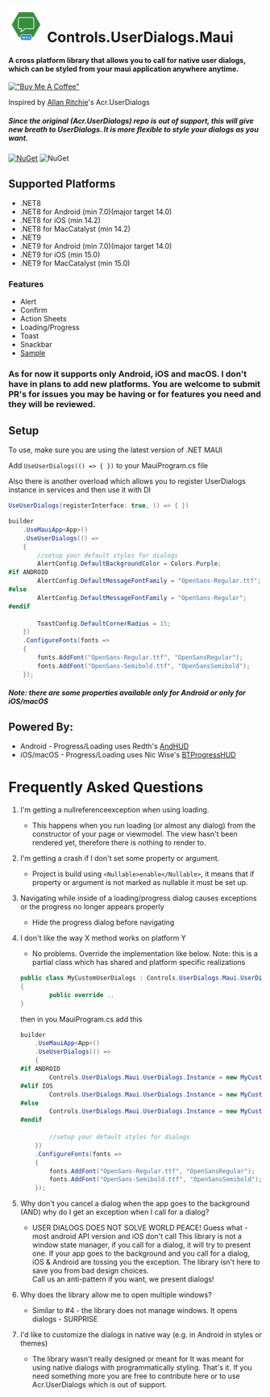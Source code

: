 # <img src="userdialogs_maui_icon.png" width="70" height="70"/> Controls.UserDialogs.Maui

#### A cross platform library that allows you to call for native user dialogs, which can be styled from your maui application anywhere anytime.

[!["Buy Me A Coffee"](https://www.buymeacoffee.com/assets/img/custom_images/orange_img.png)](https://www.buymeacoffee.com/alexdobrynin)

Inspired by [Allan Ritchie](https://github.com/aritchie)'s Acr.UserDialogs

##### Since the original (Acr.UserDialogs) repo is out of support, this will give new breath to UserDialogs. It is more flexible to style your dialogs as you want. 

[![NuGet](https://img.shields.io/nuget/v/Controls.UserDialogs.Maui.svg?maxAge=2592000)](https://www.nuget.org/packages/Controls.UserDialogs.Maui) ![NuGet](https://img.shields.io/nuget/dt/Controls.UserDialogs.Maui)

## Supported Platforms

* .NET8
* .NET8 for Android (min 7.0)(major target 14.0)
* .NET8 for iOS (min 14.2)
* .NET8 for MacCatalyst (min 14.2)
* .NET9
* .NET9 for Android (min 7.0)(major target 14.0)
* .NET9 for iOS (min 15.0)
* .NET9 for MacCatalyst (min 15.0)

### Features

* Alert
* Confirm
* Action Sheets
* Loading/Progress
* Toast
* Snackbar
* [Sample](https://github.com/Alex-Dobrynin/Controls.UserDialogs.Maui/tree/master/Sample)

### As for now it supports only Android, iOS and macOS. I don't have in plans to add new platforms. You are welcome to submit PR's for issues you may be having or for features you need and they will be reviewed.

## Setup

To use, make sure you are using the latest version of .NET MAUI

Add ```UseUserDialogs(() => { })``` to your MauiProgram.cs file

Also there is another overload which allows you to register UserDialogs instance in services and then use it with DI

```csharp
UseUserDialogs(registerInterface: true, () => { })
```

```csharp
builder
    .UseMauiApp<App>()
    .UseUserDialogs(() =>
    {
        //setup your default styles for dialogs
        AlertConfig.DefaultBackgroundColor = Colors.Purple;
#if ANDROID
        AlertConfig.DefaultMessageFontFamily = "OpenSans-Regular.ttf";
#else
        AlertConfig.DefaultMessageFontFamily = "OpenSans-Regular";
#endif

        ToastConfig.DefaultCornerRadius = 15;
    })
    .ConfigureFonts(fonts =>
    {
        fonts.AddFont("OpenSans-Regular.ttf", "OpenSansRegular");
        fonts.AddFont("OpenSans-Semibold.ttf", "OpenSansSemibold");
    });
```

##### Note: there are some properties available only for Android or only for iOS/macOS

## Powered By:

* Android - Progress/Loading uses Redth's [AndHUD](https://github.com/Redth/AndHUD)
* iOS/macOS - Progress/Loading uses Nic Wise's [BTProgressHUD](https://github.com/nicwise/BTProgressHUD)

# Frequently Asked Questions

1. I'm getting a nullreferenceexception when using loading.
    * This happens when you run loading (or almost any dialog) from the constructor of your page or viewmodel.  The view hasn't been rendered yet, therefore there is nothing to render to.

2. I'm getting a crash if I don't set some property or argument.
    * Project is build using ```<Nullable>enable</Nullable>```, it means that if property or argument is not marked as nullable it must be set up.

3. Navigating while inside of a loading/progress dialog causes exceptions or the progress no longer appears properly
    * Hide the progress dialog before navigating

4. I don't like the way X method works on platform Y
    * No problems. Override the implementation like below. Note: this is a partial class which has shared and platform specific realizations

    ```csharp
    public class MyCustomUserDialogs : Controls.UserDialogs.Maui.UserDialogImplementation 
    {
            public override ..
    }
    ```

    then in you MauiProgram.cs add this

    ```csharp
    builder
        .UseMauiApp<App>()
        .UseUserDialogs(() =>
        {
    #if ANDROID
            Controls.UserDialogs.Maui.UserDialogs.Instance = new MyCustomUserDialogs(); //Android realization
    #elif IOS
            Controls.UserDialogs.Maui.UserDialogs.Instance = new MyCustomUserDialogs(); //iOS realization
    #else
            Controls.UserDialogs.Maui.UserDialogs.Instance = new MyCustomUserDialogs(); //mac realization
    #endif

            //setup your default styles for dialogs
        })
        .ConfigureFonts(fonts =>
        {
            fonts.AddFont("OpenSans-Regular.ttf", "OpenSansRegular");
            fonts.AddFont("OpenSans-Semibold.ttf", "OpenSansSemibold");
        });
    ```

5. Why don't you cancel a dialog when the app goes to the background (AND) why do I get an exception when I call for a dialog?
    * USER DIALOGS DOES NOT SOLVE WORLD PEACE! Guess what - most android API version and iOS don't call   This library is not a window state manager, if you call for a dialog, 
        it will try to present one. If your app goes to the background and you call for a dialog, iOS & Android are tossing you the exception. The library isn't here to save you from bad design choices.  
        Call us an anti-pattern if you want, we present dialogs!

6. Why does the library allow me to open multiple windows?
    * Similar to #4 - the library does not manage windows. It opens dialogs - SURPRISE
    
7. I'd like to customize the dialogs in native way (e.g. in Android in styles or themes)
    * The library wasn't really designed or meant for  It was meant for using native dialogs with programmatically styling. That's it. If you need something more you are free to contribute here or to use Acr.UserDialogs which is out of support.
